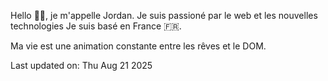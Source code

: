 
Hello 👋🏻, je m'appelle Jordan.
Je suis passioné par le web et les nouvelles technologies
Je suis basé en France 🇫🇷. 


<!--START SENTENCE-->
Ma vie est une animation constante entre les rêves et le DOM.
<!--END SENTENCE-->

<!--START DATE-->
Last updated on: Thu Aug 21 2025
<!--END DATE-->


